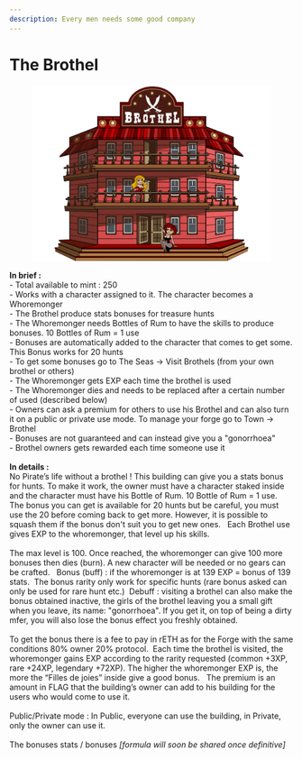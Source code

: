 ```yaml
---
description: Every men needs some good company
---
```


# The Brothel



<figure><img src="../../.gitbook/assets/BROTHEL=.png" alt=""><figcaption></figcaption></figure>

**In brief :** \
\- Total available to mint : 250\
\- Works with a character assigned to it. The character becomes a Whoremonger\
\- The Brothel produce stats bonuses for treasure hunts \
\- The Whoremonger needs Bottles of Rum to have the skills to produce bonuses. 10 Bottles of Rum = 1 use\
\- Bonuses are automatically added to the character that comes to get some. This Bonus works for 20 hunts\
\- To get some bonuses go to The Seas -> Visit Brothels (from your own brothel or others)\
\- The Whoremonger gets EXP each time the brothel is used\
\- The Whoremonger dies and needs to be replaced after a certain number of used (described below)\
\- Owners can ask a premium for others to use his Brothel and can also turn it on a public or private use mode. To manage your forge go to Town -> Brothel\
\- Bonuses are not guaranteed and can instead give you a "gonorrhoea"\
\- Brothel owners gets rewarded each time someone use it\
\
**In details :** \
No Pirate’s life without a brothel ! This building can give you a stats bonus for hunts. To make it work, the owner must have a character staked inside and the character must have his Bottle of Rum. 10 Bottle of Rum = 1 use. The bonus you can get is available for 20 hunts but be careful, you must use the 20 before coming back to get more. However, it is possible to squash them if the bonus don't suit you to get new ones.   Each Brothel use gives EXP to the whoremonger, that level up his skills. \
\
The max level is 100. Once reached, the whoremonger can give 100 more bonuses then dies (burn). A new character will be needed or no gears can be crafted.   Bonus (buff) : if the whoremonger is at 139 EXP = bonus of 139 stats.  The bonus rarity only work for specific hunts (rare bonus asked can only be used for rare hunt etc.)  Debuff : visiting a brothel can also make the bonus obtained inactive, the girls of the brothel leaving you a small gift when you leave, its name: "gonorrhoea". If you get it, on top of being a dirty mfer, you will also lose the bonus effect you freshly obtained.   \
\
To get the bonus there is a fee to pay in rETH as for the Forge with the same conditions 80% owner 20% protocol.  Each time the brothel is visited, the whoremonger gains EXP according to the rarity requested (common +3XP, rare +24XP, legendary +72XP). The higher the whoremonger EXP is, the more the “Filles de joies” inside give a good bonus.   The premium is an amount in FLAG that the building’s owner can add to his building for the users who would come to use it.  \
\
Public/Private mode : In Public, everyone can use the building, in Private, only the owner can use it. \
\
The bonuses stats / bonuses _\[formula will soon be shared once definitive]_
